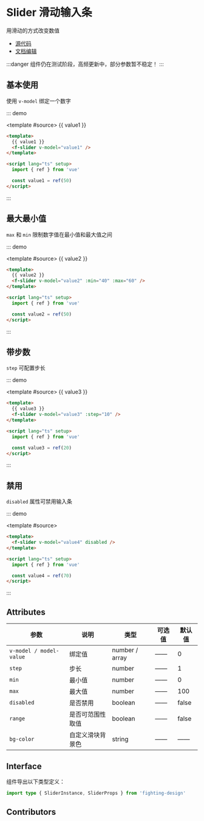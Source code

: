 # Slider 滑动输入条

用滑动的方式改变数值

- [源代码](https://github.com/FightingDesign/fighting-design/tree/master/packages/fighting-design/slider)
- [文档编辑](https://github.com/FightingDesign/fighting-design/blob/master/docs/components/slider.md)

:::danger
组件仍在测试阶段，高频更新中，部分参数暂不稳定！
:::

## 基本使用

使用 `v-model` 绑定一个数字

::: demo

<template #source>
{{ value1 }}
<f-slider v-model="value1" />
</template>

```html
<template>
  {{ value1 }}
  <f-slider v-model="value1" />
</template>

<script lang="ts" setup>
  import { ref } from 'vue'

  const value1 = ref(50)
</script>
```

:::

## 最大最小值

`max` 和 `min` 限制数字值在最小值和最大值之间

::: demo

<template #source>
{{ value2 }}
<f-slider v-model="value2" :min="40" :max="60" />
</template>

```html
<template>
  {{ value2 }}
  <f-slider v-model="value2" :min="40" :max="60" />
</template>

<script lang="ts" setup>
  import { ref } from 'vue'

  const value2 = ref(50)
</script>
```

:::

## 带步数

`step` 可配置步长

::: demo

<template #source>
{{ value3 }}
<f-slider v-model="value3" :step="10" />
</template>

```html
<template>
  {{ value3 }}
  <f-slider v-model="value3" :step="10" />
</template>

<script lang="ts" setup>
  import { ref } from 'vue'

  const value3 = ref(20)
</script>
```

:::

## 禁用

`disabled` 属性可禁用输入条

::: demo

<template #source>
<f-slider v-model="value4" disabled />
</template>

```html
<template>
  <f-slider v-model="value4" disabled />
</template>

<script lang="ts" setup>
  import { ref } from 'vue'

  const value4 = ref(70)
</script>
```

:::

## Attributes

| 参数                    | 说明             | 类型           | 可选值 | 默认值 |
| ----------------------- | ---------------- | -------------- | ------ | ------ |
| `v-model / model-value` | 绑定值           | number / array | ——     | 0      |
| `step`                  | 步长             | number         | ——     | 1      |
| `min`                   | 最小值           | number         | ——     | 0      |
| `max`                   | 最大值           | number         | ——     | 100    |
| `disabled`              | 是否禁用         | boolean        | ——     | false  |
| `range`                 | 是否可范围性取值 | boolean        | ——     | false  |
| `bg-color`              | 自定义滑块背景色 | string         | ——     | ——     |

## Interface

组件导出以下类型定义：

```ts
import type { SliderInstance, SliderProps } from 'fighting-design'
```

## Contributors

<a href="https://github.com/Tyh2001" target="_blank">
  <f-avatar round src="https://avatars.githubusercontent.com/u/73180970?v=4" />
</a>

<a href="https://github.com/long-life233" target="_blank">
  <f-avatar round src="https://avatars.githubusercontent.com/u/77321887?v=4" />
</a>

<script setup lang="ts">
  import { ref } from 'vue'

  const value1 = ref(50)
  const value2 = ref(50)
  const value3 = ref(20)
  const value4 = ref(70)
</script>
